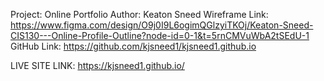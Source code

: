 Project: Online Portfolio
Author: Keaton Sneed
Wireframe Link: https://www.figma.com/design/O9j0I9L6ogimQGlzyiTKOj/Keaton-Sneed-CIS130---Online-Profile-Outline?node-id=0-1&t=5rnCMVuWbA2tSEdU-1
GitHub Link: https://github.com/kjsneed1/kjsneed1.github.io

LIVE SITE LINK: https://kjsneed1.github.io/
